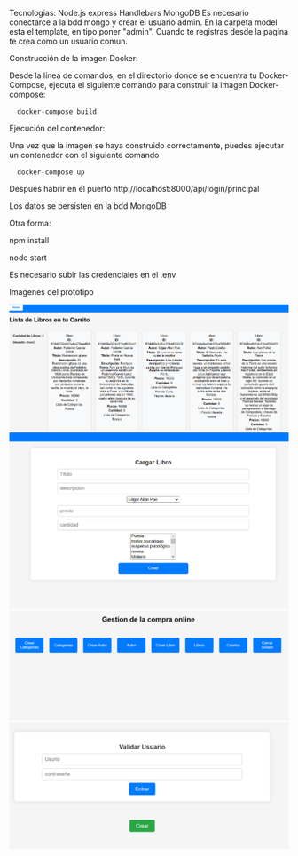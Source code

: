 Tecnologias:
Node.js
express
Handlebars
MongoDB
Es necesario conectarce a la bdd mongo y crear el usuario admin. En la carpeta model esta el template, en tipo poner "admin". Cuando te registras desde la pagina te crea como un usuario comun.

Construcción de la imagen Docker:

Desde la línea de comandos, en el directorio donde se encuentra tu Docker-Compose, ejecuta el siguiente comando para construir la imagen Docker-compose:

      docker-compose build
Ejecución del contenedor:

Una vez que la imagen se haya construido correctamente, puedes ejecutar un contenedor con el siguiente comando

      docker-compose up
Despues habrir en el puerto http://localhost:8000/api/login/principal

Los datos se persisten en la bdd MongoDB

Otra forma:

npm install

node start

Es necesario subir las credenciales en el .env


Imagenes del prototipo

![alt text](<Captura de pantalla 2025-03-22 041357.png>) ![alt text](<Captura de pantalla 2025-03-22 041340.png>) ![alt text](<Captura de pantalla 2025-03-22 041324.png>) ![alt text](<Captura de pantalla 2025-03-22 041310.png>)
